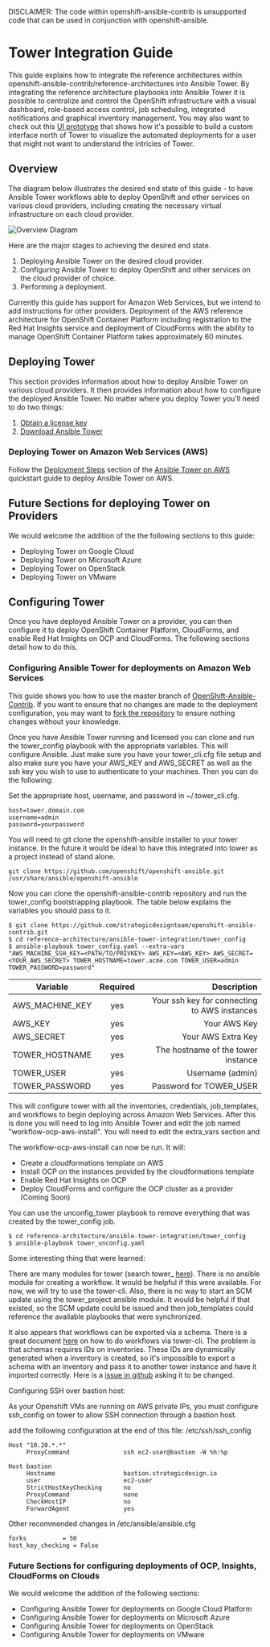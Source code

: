 DISCLAIMER: The code within openshift-ansible-contrib is unsupported code that can be used in conjunction with openshift-ansible.

# Tower Integration Guide

This guide explains how to integrate the reference architectures within openshift-ansible-contrib/reference-architectures into Ansible Tower. By integrating the reference architecture playbooks into Ansible Tower it is possible to centralize and control the OpenShift infrastructure with a visual dashboard, role-based access control, job scheduling, integrated notifications and graphical inventory management. You may also want to check out this [UI prototype](https://github.com/strategicdesignteam/labs-console) that shows how it's possible to build a custom interface north of Tower to visualize the automated deployments for a user that might not want to understand the intricies of Tower.

## Overview

The diagram below illustrates the desired end state of this guide - to have Ansible Tower workflows able to deploy OpenShift and other services on various cloud providers, including creating the necessary virtual infrastructure on each cloud provider. 

![Overview Diagram](https://github.com/strategicdesignteam/openshift-ansible-contrib/blob/master/reference-architecture/ansible-tower-integration/Overview_Diagram.png)

Here are the major stages to achieving the desired end state. 
1. Deploying Ansible Tower on the desired cloud provider. 
2. Configuring Ansible Tower to deploy OpenShift and other services on the cloud provider of choice.
3. Performing a deployment. 

Currently this guide has support for Amazon Web Services, but we intend to add instructions for other providers. Deployment of the AWS reference architecture for OpenShift Container Platform including registration to the Red Hat Insights service and deployment of CloudForms with the ability to manage OpenShift Container Platform takes approximately 60 minutes.

## Deploying Tower

This section provides information about how to deploy Ansible Tower on various cloud providers. It then provides information about how to configure the deployed Ansible Tower. No matter where you deploy Tower you'll need to do two things:

1. [Obtain a license key](https://www.ansible.com/license)
2. [Download Ansible Tower](https://www.ansible.com/tower-trial)

### Deploying Tower on Amazon Web Services (AWS)

Follow the [Deployment Steps](http://docs.aws.amazon.com/quickstart/latest/ansible-tower/deployment.html) section of the [Ansible Tower on AWS](http://docs.aws.amazon.com/quickstart/latest/ansible-tower/welcome.html) quickstart guide to deploy Ansible Tower on AWS.

## Future Sections for deploying Tower on Providers

We would welcome the addition of the the following sections to this guide:

+ Deploying Tower on Google Cloud
+ Deploying Tower on Microsoft Azure
+ Deploying Tower on OpenStack
+ Deploying Tower on VMware


## Configuring Tower

Once you have deployed Ansible Tower on a provider, you can then configure it to deploy OpenShift Container Platform, CloudForms, and enable Red Hat Insights on OCP and CloudForms. The following sections detail how to do this. 

### Configuring Ansible Tower for deployments on Amazon Web Services

This guide shows you how to use the master branch of [OpenShift-Ansible-Contrib](https://github.com/openshift/openshift-ansible-contrib). If you want to ensure that no changes are made to the deployment configuration, you may want to [fork the repository](https://help.github.com/articles/fork-a-repo/) to ensure nothing changes without your knowledge.

Once you have Ansible Tower running and licensed you can clone and run the tower_config playbook with the appropriate variables. This will configure Ansible. Just make sure you have your tower_cli.cfg file setup and also make sure you have your AWS_KEY and AWS_SECRET as well as the ssh key you wish to use to authenticate to your machines. Then you can do the following:

Set the appropriate host, username, and password in ~/.tower_cli.cfg.
```$ $ vi ~/.tower_cli.cfg 
host=tower.domain.com
username=admin
password=yourpassword
```

You will need to git clone the openshift-ansible installer to your tower instance. In the future it would be ideal to have this integrated into tower as a project instead of stand alone.
```
git clone https://github.com/openshift/openshift-ansible.git /usr/share/ansible/openshift-ansible
```

Now you can clone the openshift-ansible-contrib repository and run the tower_config bootstrapping playbook. The table below explains the variables you should pass to it.
```
$ git clone https://github.com/strategicdesignteam/openshift-ansible-contrib.git
$ cd reference-architecture/ansible-tower-integration/tower_config
$ ansible-playbook tower_config.yaml --extra-vars "AWS_MACHINE_SSH_KEY=<PATH/TO/PRIVKEY> AWS_KEY=<AWS_KEY> AWS_SECRET=<YOUR_AWS_SECRET> TOWER_HOSTNAME=tower.acme.com TOWER_USER=admin TOWER_PASSWORD=password"
```

| Variable                   | Required           | Description                                   |
| ---------------------------|:------------------:| ---------------------------------------------:|
| AWS_MACHINE_KEY            | yes                | Your ssh key for connecting to AWS instances  |
| AWS_KEY                    | yes                | Your AWS Key                                  |
| AWS_SECRET                 | yes                | Your AWS Extra Key                            |
| TOWER_HOSTNAME             | yes                | The hostname of the tower instance            |
| TOWER_USER                 | yes                | Username (admin)                              |
| TOWER_PASSWORD             | yes                | Password for TOWER_USER                       |

This will configure tower with all the inventories, credentials, job_templates, and workflows to begin deploying across Amazon Web Services. After this is done you will need to log into Ansible Tower and edit the job named "workflow-ocp-aws-install". You will need to edit the extra_vars section and 

The workflow-ocp-aws-install can now be run. It will:

+ Create a cloudformations template on AWS
+ Install OCP on the instances provided by the cloudformations template
+ Enable Red Hat Insights on OCP
+ Deploy CloudForms and configure the OCP cluster as a provider (Coming Soon)

You can use the unconfig_tower playbook to remove everything that was created by the tower_config job.

```
$ cd reference-architecture/ansible-tower-integration/tower_config
$ ansible-playbook tower_unconfig.yaml
```

Some interesting thing that were learned:

There are many modules for tower (search tower_ [here](http://docs.ansible.com/ansible/list_of_all_modules.html)). There is no ansible module for creating a workflow. It would be helpful if this were available. For now, we will try to use the tower-cli. Also, there is no way to start an SCM update using the tower_project ansible module. It would be helpful if that existed, so the SCM update could be issued and then job_templates could reference the available playbooks that were synchronized.

It also appears that workflows can be exported via a schema. There is a great document [here](https://github.com/ansible/tower-cli/blob/master/docs/WORKFLOWS.md) on how to do workflows via tower-cli. The problem is that schemas requires IDs on inventories. These IDs are dynamically generated when a inventory is created, so it's impossible to export a schema with an inventory and pass it to another tower instance and have it imported correctly. Here is a [issue in github](https://github.com/ansible/tower-cli/issues/302) asking it to be changed.


Configuring SSH over bastion host:

As your Openshift VMs are running on AWS private IPs, you must configure ssh_config on tower to allow SSH connection through a bastion host.

add the following configuration at the end of this file:  /etc/ssh/ssh_config

```
Host "10.20.*.*"
     ProxyCommand               ssh ec2-user@bastion -W %h:%p

Host bastion
     Hostname                   bastion.strategicdesign.io
     user                       ec2-user
     StrictHostKeyChecking      no
     ProxyCommand               none
     CheckHostIP                no
     ForwardAgent               yes
```

Other recommended changes in /etc/ansible/ansible.cfg

```
forks          = 50
host_key_checking = False
```

### Future Sections for configuring deployments of OCP, Insights, CloudForms on Clouds

We would welcome the addition of the following sections:

+ Configuring Ansible Tower for deployments on Google Cloud Platform
+ Configuring Ansible Tower for deployments on Microsoft Azure
+ Configuring Ansible Tower for deployments on OpenStack
+ Configuring Ansible Tower for deployments on VMware



